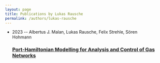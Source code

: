 ```yaml
---
layout: page
title: Publications by Lukas Rausche
permalink: /authors/lukas-rausche
---
```


<ul class="post-list">
<li><span class='post-meta'>2023 -- Albertus J. Malan, Lukas Rausche, Felix Strehle, Sören Hohmann</span><h3><a class='post-link' href="{{ site.baseurl }}/port-hamiltonian-modelling-for-analysis-and-control-of-gas-networks">Port-Hamiltonian Modelling for Analysis and Control of Gas Networks</a></h3></li>

</ul>
